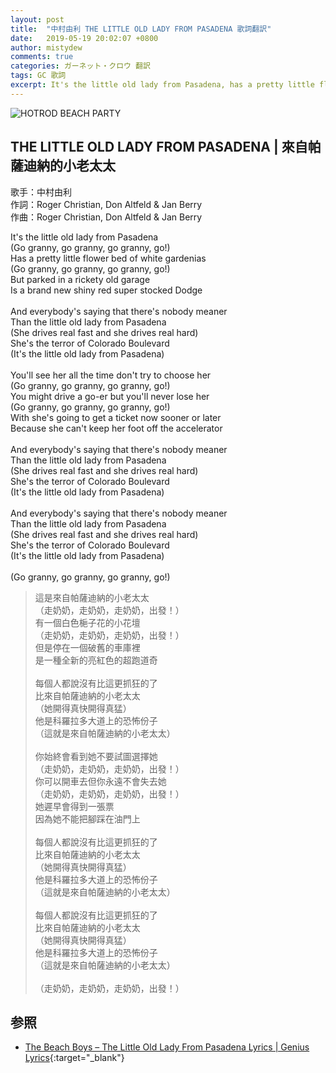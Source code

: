 ```yaml
---
layout: post
title:  "中村由利 THE LITTLE OLD LADY FROM PASADENA 歌詞翻訳"
date:   2019-05-19 20:02:07 +0800
author: mistydew
comments: true
categories: ガーネット・クロウ 翻訳
tags: GC 歌詞
excerpt: It's the little old lady from Pasadena, has a pretty little flower bed of white gardenias. But parked in a rickety old garage, is a brand new shiny red super stocked Dodge.
---
```

![HOTROD BEACH PARTY](https://raw.githubusercontent.com/mistydew/gc2/master/cover/featuring/HOTROD%20BEACH%20PARTY.jpg)

## THE LITTLE OLD LADY FROM PASADENA | 來自帕薩迪納的小老太太

歌手：中村由利<br>
作詞：Roger Christian, Don Altfeld & Jan Berry<br>
作曲：Roger Christian, Don Altfeld & Jan Berry

<div class="lyric-original">
<p>
It's the little old lady from Pasadena<br>
(Go granny, go granny, go granny, go!)<br>
Has a pretty little flower bed of white gardenias<br>
(Go granny, go granny, go granny, go!)<br>
But parked in a rickety old garage<br>
Is a brand new shiny red super stocked Dodge<br>
<br>
And everybody's saying that there's nobody meaner<br>
Than the little old lady from Pasadena<br>
(She drives real fast and she drives real hard)<br>
She's the terror of Colorado Boulevard<br>
(It's the little old lady from Pasadena)<br>
<br>
You'll see her all the time don't try to choose her<br>
(Go granny, go granny, go granny, go!)<br>
You might drive a go-er but you'll never lose her<br>
(Go granny, go granny, go granny, go!)<br>
With she's going to get a ticket now sooner or later<br>
Because she can't keep her foot off the accelerator<br>
<br>
And everybody's saying that there's nobody meaner<br>
Than the little old lady from Pasadena<br>
(She drives real fast and she drives real hard)<br>
She's the terror of Colorado Boulevard<br>
(It's the little old lady from Pasadena)<br>
<br>
And everybody's saying that there's nobody meaner<br>
Than the little old lady from Pasadena<br>
(She drives real fast and she drives real hard)<br>
She's the terror of Colorado Boulevard<br>
(It's the little old lady from Pasadena)<br>
<br>
(Go granny, go granny, go granny, go!)
</p>
</div>

<div class="lyric-translation">
<blockquote>
這是來自帕薩迪納的小老太太<br>
（走奶奶，走奶奶，走奶奶，出發！）<br>
有一個白色梔子花的小花壇<br>
（走奶奶，走奶奶，走奶奶，出發！）<br>
但是停在一個破舊的車庫裡<br>
是一種全新的亮紅色的超跑道奇<br>
<br>
每個人都說沒有比這更抓狂的了<br>
比來自帕薩迪納的小老太太<br>
（她開得真快開得真猛）<br>
他是科羅拉多大道上的恐怖份子<br>
（這就是來自帕薩迪納的小老太太）<br>
<br>
你始終會看到她不要試圖選擇她<br>
（走奶奶，走奶奶，走奶奶，出發！）<br>
你可以開車去但你永遠不會失去她<br>
（走奶奶，走奶奶，走奶奶，出發！）<br>
她遲早會得到一張票<br>
因為她不能把腳踩在油門上<br>
<br>
每個人都說沒有比這更抓狂的了<br>
比來自帕薩迪納的小老太太<br>
（她開得真快開得真猛）<br>
他是科羅拉多大道上的恐怖份子<br>
（這就是來自帕薩迪納的小老太太）<br>
<br>
每個人都說沒有比這更抓狂的了<br>
比來自帕薩迪納的小老太太<br>
（她開得真快開得真猛）<br>
他是科羅拉多大道上的恐怖份子<br>
（這就是來自帕薩迪納的小老太太）<br>
<br>
（走奶奶，走奶奶，走奶奶，出發！）
</blockquote>
</div>

## 参照

* [The Beach Boys – The Little Old Lady From Pasadena Lyrics \| Genius Lyrics](https://genius.com/The-beach-boys-the-little-old-lady-from-pasadena-lyrics){:target="_blank"}
